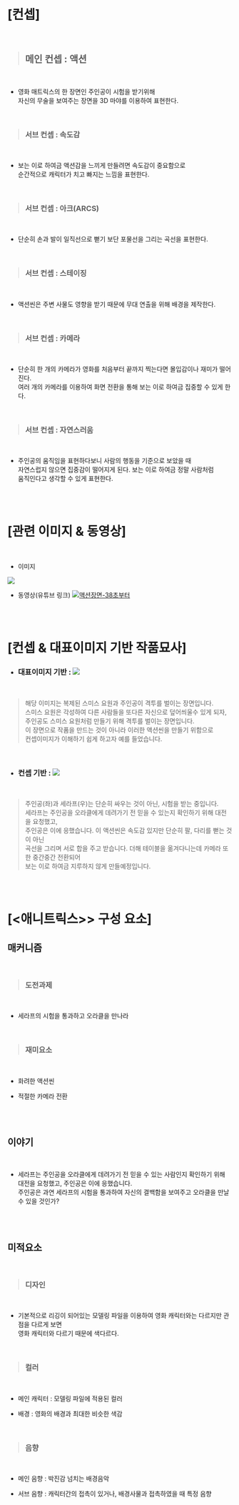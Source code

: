 # [컨셉]
<br>

> ## 메인 컨셉 : 액션

<br>

* 영화 매트릭스의 한 장면인 주인공이 시험을 받기위해  
자신의 무술을 보여주는 장면을 3D 마야를 이용하여 표현한다.

<br>

> ### 서브 컨셉 : 속도감
 
 <br>

 - 보는 이로 하여금 액션감을 느끼게 만들려면 속도감이 중요함으로  
 순간적으로 캐릭터가 치고 빠지는 느낌을 표현한다.

<br>

> ### 서브 컨셉 : 아크(ARCS)

<br>

* 단순히 손과 발이 일직선으로 뻗기 보단 포물선을 그리는 곡선을 표현한다.

<br>

> ### 서브 컨셉 : 스테이징

<br>

- 액션씬은 주변 사물도 영향을 받기 때문에 무대 연출을 위해 배경을 제작한다.

<br>

> ### 서브 컨셉 : 카메라

<br>

* 단순히 한 개의 카메라가 영화를 처음부터 끝까지 찍는다면 몰입감이나 재미가 떨어진다.  
여러 개의 카메라를 이용하여 화면 전환을 통해 보는 이로 하여금 집중할 수 있게 한다.

<br>

> ### 서브 컨셉 : 자연스러움

<br>

- 주인공의 움직임을 표현하다보니 사람의 행동을 기준으로 보았을 때  
자연스럽지 않으면 집중감이 떨어지게 된다. 보는 이로 하여금 정말 사람처럼  
움직인다고 생각할 수 있게 표현한다.


<br><br>

# [관련 이미지 & 동영상]

<br>

- 이미지  
<img src="./img/1.PNG">

<br>

* 동영상(유튜브 링크)
[![액션장면-38초부터](./img/3.PNG)](https://www.youtube.com/watch?v=eeP9X-Gy9Vk)

<br><br>

# [컨셉 & 대표이미지 기반 작품묘사]
- ### 대표이미지 기반 : <img src="./img/대표이미지.jpg">  

<br>

> 해당 이미지는 복제된 스미스 요원과 주인공이 격투를 벌이는 장면입니다.  
스미스 요원은 각성하여 다른 사람들을 또다른 자신으로 덮어씌울수 있게 되자,  
주인공도 스미스 요원처럼 만들기 위해 격투를 벌이는 장면입니다.  
이 장면으로 작품을 만드는 것이 아니라 이러한 액션씬을 만들기 위함으로  
컨셉이미지가 이해하기 쉽게 하고자 예를 들었습니다.

<br>

- ### 컨셉 기반 : <img src="./img/2.PNG">  

<br>

> 주인공(좌)과 세라프(우)는 단순히 싸우는 것이 아닌, 시험을 받는 중입니다.  
세라프는 주인공을 오라클에게 데려가기 전 믿을 수 있는지 확인하기 위해 대전을 요청했고,  
주인공은 이에 응했습니다. 이 액션씬은 속도감 있지만 단순히 팔, 다리를 뻗는 것이 아닌   
곡선을 그리며 서로 합을 주고 받습니다. 더해 테이블을 옮겨다니는데 카메라 또한 중간중간 전환되어  
보는 이로 하여금 지루하지 않게 만들예정입니다.

<br><br>

# [<애니트릭스>> 구성 요소]

## 매커니즘

<br>

> ### 도전과제

<br>

* 세라프의 시험을 통과하고 오라클을 만나라

<br>

> ### 재미요소

<br>

- 화려한 액션씬
* 적절한 카메라 전환

<br><br>

## 이야기

<br>

- 세라프는 주인공을 오라클에게 데려가기 전 믿을 수 있는 사람인지 확인하기 위해 대전을 요청했고, 주인공은 이에 응했습니다.  
주인공은 과연 세라프의 시험을 통과하여 자신의 결백함을 보여주고 오라클을 만날 수 있을 것인가?

<br><br>

## 미적요소


<br>

> ### 디자인

<br>

- 기본적으로 리깅이 되어있는 모델링 파일을 이용하여 영화 캐릭터와는 다르지만 관점을 다르게 보면   
영화 캐릭터와 다르기 때문에 색다르다.

<br>

> ### 컬러

<br>

* 메인 캐릭터 : 모델링 파일에 적용된 컬러
- 배경 : 영화의 배경과 최대한 비슷한 색감

<br>

> ### 음향

<br>

- 메인 음향 : 박진감 넘치는 배경음악
* 서브 음향 : 캐릭터간의 접촉이 있거나, 배경사물과 접촉하였을 때 특정 음향

<br>
